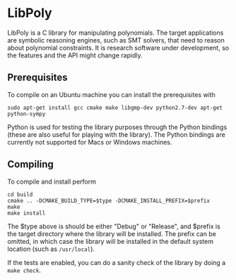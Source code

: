 # LibPoly

LibPoly is a C library for manipulating polynomials. The target applications 
are symbolic reasoning engines, such as SMT solvers, that need to reason about
polynomial constraints. It is research software under development, so the 
features and the API might change rapidly.

## Prerequisites

To compile on an Ubuntu machine you can install the prerequisites with  

```
sudo apt-get install gcc cmake make libgmp-dev python2.7-dev apt-get python-sympy
```

Python is used for testing the library purposes through the Python bindings 
(these are also useful for playing with the library). The Python bindings are 
currently not supported for Macs or Windows machines.

## Compiling

To compile and install perform 
```
cd build
cmake .. -DCMAKE_BUILD_TYPE=$type -DCMAKE_INSTALL_PREFIX=$prefix
make
make install
```
The $type above is should be either "Debug" or "Release", and $prefix is the 
target directory where the library will be installed. The prefix can be 
omitted, in which case the library will be installed in the default system 
location (such as ```/usr/local```).

If the tests are enabled, you can do a sanity check of the library by doing a
```make check```.